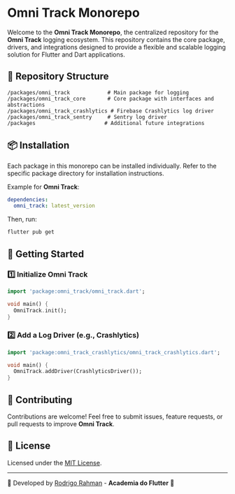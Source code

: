 # Omni Track Monorepo

Welcome to the **Omni Track Monorepo**, the centralized repository for the **Omni Track** logging ecosystem. This repository contains the core package, drivers, and integrations designed to provide a flexible and scalable logging solution for Flutter and Dart applications.

## 📂 Repository Structure

```
/packages/omni_track            # Main package for logging
/packages/omni_track_core       # Core package with interfaces and abstractions
/packages/omni_track_crashlytics # Firebase Crashlytics log driver
/packages/omni_track_sentry     # Sentry log driver
/packages                      # Additional future integrations
```

## 📦 Installation
Each package in this monorepo can be installed individually. Refer to the specific package directory for installation instructions.

Example for **Omni Track**:

```yaml
dependencies:
  omni_track: latest_version
```

Then, run:

```sh
flutter pub get
```

## 🚀 Getting Started
### 1️⃣ Initialize Omni Track

```dart
import 'package:omni_track/omni_track.dart';

void main() {
  OmniTrack.init();
}
```

### 2️⃣ Add a Log Driver (e.g., Crashlytics)

```dart
import 'package:omni_track_crashlytics/omni_track_crashlytics.dart';

void main() {
  OmniTrack.addDriver(CrashlyticsDriver());
}
```

## 🤝 Contributing
Contributions are welcome! Feel free to submit issues, feature requests, or pull requests to improve **Omni Track**.

## 📜 License
Licensed under the [MIT License](LICENSE).

---

💙 Developed by [Rodrigo Rahman](https://github.com/rodrigorahman) - **Academia do Flutter** 🚀

